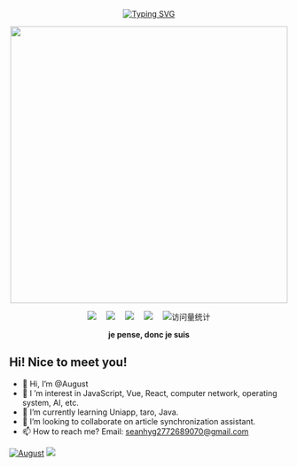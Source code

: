 <div align="center">
  
  <!-- dynamic typing effect 动态打字效果 -->
  <div align="center">
    <a href="#">
      <img src="https://readme-typing-svg.demolab.com?font=Fira+Code&pause=1000&width=435&lines=println(%22Hello%2C%20World%22);August 八月&center=true&size=27" alt="Typing SVG" />
    </a>
  </div>

  <!-- knock code pictures 敲代码的图片 -->
  <img src="https://user-images.githubusercontent.com/74038190/212747903-e9bdf048-2dc8-41f9-b973-0e72ff07bfba.gif" width="500"><br>

  <!-- profile logo 个人资料徽标 -->
  <div align="center">
    <a href="https://juejin.cn/user/1363858570628734"><img src="https://img.shields.io/badge/Website-博客-blue" /></a>&emsp;
    <a href="https://space.bilibili.com/691350198/"><img src="https://img.shields.io/badge/Bilibili-B站-ff69b4" /></a>&emsp;
    <a href="https://blog.csdn.net/qq_56602366/"><img src="https://img.shields.io/badge/CSDN-论坛-c32136" /></a>&emsp;
    <a href="https://www.zhihu.com/people/luo-sheng-57-84-71"><img src="https://img.shields.io/badge/Zhihu-知乎-blue" /></a>&emsp;
    <!-- visitor statistics logo 访问量统计徽标 -->
    <img src="https://komarev.com/ghpvc/?username=Lorin-github&label=Views&color=0e75b6&style=flat" alt="访问量统计" />
  </div>
<p><b>je pense, donc je suis</b></p>
</div>

## Hi! Nice to meet you!

<!-- 个人简介 -->
- 👋 Hi, I’m @August
- 👀 I ’m interest in JavaScript, Vue, React, computer network, operating system, AI, etc.
- 🌱 I’m currently learning Uniapp, taro, Java.
- 💞️ I’m looking to collaborate on article synchronization assistant.
- 📫 How to reach me? Email: seanhyg2772689070@gmail.com<br>

[![August](https://github-readme-stats.vercel.app/api?username=August)](https://github.com/anuraghazra/github-readme-stats)
<img src="https://stats.justsong.cn/api/github?username=songquanpeng" />

